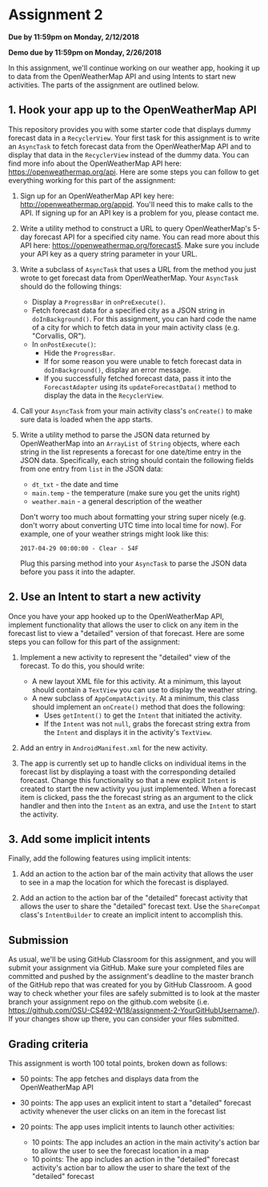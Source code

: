 # Assignment 2
**Due by 11:59pm on Monday, 2/12/2018**

**Demo due by 11:59pm on Monday, 2/26/2018**

In this assignment, we'll continue working on our weather app, hooking it up to data from the OpenWeatherMap API and using Intents to start new activities.  The parts of the assignment are outlined below.

## 1. Hook your app up to the OpenWeatherMap API

This repository provides you with some starter code that displays dummy forecast data in a `RecyclerView`.  Your first task for this assignment is to write an `AsyncTask` to fetch forecast data from the OpenWeatherMap API and to display that data in the `RecyclerView` instead of the dummy data.  You can find more info about the OpenWeatherMap API here: https://openweathermap.org/api.  Here are some steps you can follow to get everything working for this part of the assignment:

  1. Sign up for an OpenWeatherMap API key here: http://openweathermap.org/appid.  You'll need this to make calls to the API.  If signing up for an API key is a problem for you, please contact me.

  2. Write a utility method to construct a URL to query OpenWeatherMap's 5-day forecast API for a specified city name.  You can read more about this API here: https://openweathermap.org/forecast5.  Make sure you include your API key as a query string parameter in your URL.

  3. Write a subclass of `AsyncTask` that uses a URL from the method you just wrote to get forecast data from OpenWeatherMap.  Your `AsyncTask` should do the following things:
      * Display a `ProgressBar` in `onPreExecute()`.
      * Fetch forecast data for a specified city as a JSON string in `doInBackground()`.  For this assignment, you can hard code the name of a city for which to fetch data in your main activity class (e.g. "Corvallis, OR").
      * In `onPostExecute()`:
        * Hide the `ProgressBar`.
        * If for some reason you were unable to fetch forecast data in `doInBackground()`, display an error message.
        * If you successfully fetched forecast data, pass it into the `ForecastAdapter` using its `updateForecastData()` method to display the data in the `RecyclerView`.

  4. Call your `AsyncTask` from your main activity class's `onCreate()` to make sure data is loaded when the app starts.

  5. Write a utility method to parse the JSON data returned by OpenWeatherMap into an `ArrayList` of `String` objects, where each string in the list represents a forecast for one date/time entry in the JSON data.  Specifically, each string should contain the following fields from one entry from `list` in the JSON data:
      * `dt_txt` - the date and time
      * `main.temp` - the temperature (make sure you get the units right)
      * `weather.main` - a general description of the weather

      Don't worry too much about formatting your string super nicely (e.g. don't worry about converting UTC time into local time for now).  For example, one of your weather strings might look like this:
      ```
      2017-04-29 00:00:00 - Clear - 54F
      ```
      Plug this parsing method into your `AsyncTask` to parse the JSON data before you pass it into the adapter.

## 2. Use an Intent to start a new activity

Once you have your app hooked up to the OpenWeatherMap API, implement functionality that allows the user to click on any item in the forecast list to view a "detailed" version of that forecast.  Here are some steps you can follow for this part of the assignment:

  1. Implement a new activity to represent the "detailed" view of the forecast.  To do this, you should write:
      * A new layout XML file for this activity.  At a minimum, this layout should contain a `TextView` you can use to display the weather string.
      * A new subclass of `AppCompatActivity`.  At a minimum, this class should implement an `onCreate()` method that does the following:
        * Uses `getIntent()` to get the `Intent` that initiated the activity.
        * If the `Intent` was not `null`, grabs the forecast string extra from the `Intent` and displays it in the activity's `TextView`.

  2. Add an entry in `AndroidManifest.xml` for the new activity.

  3. The app is currently set up to handle clicks on individual items in the forecast list by displaying a toast with the corresponding detailed forecast.  Change this functionality so that a new explicit `Intent` is created to start the new activity you just implemented.  When a forecast item is clicked, pass the the forecast string as an argument to the click handler and then into the `Intent` as an extra, and use the `Intent` to start the activity.

## 3. Add some implicit intents

Finally, add the following features using implicit intents:

  1. Add an action to the action bar of the main activity that allows the user to see in a map the location for which the forecast is displayed.

  2. Add an action to the action bar of the "detailed" forecast activity that allows the user to share the "detailed" forecast text.  Use the `ShareCompat` class's `IntentBuilder` to create an implicit intent to accomplish this.

## Submission

As usual, we'll be using GitHub Classroom for this assignment, and you will submit your assignment via GitHub.  Make sure your completed files are committed and pushed by the assignment's deadline to the master branch of the GitHub repo that was created for you by GitHub Classroom.  A good way to check whether your files are safely submitted is to look at the master branch your assignment repo on the github.com website (i.e. https://github.com/OSU-CS492-W18/assignment-2-YourGitHubUsername/). If your changes show up there, you can consider your files submitted.

## Grading criteria

This assignment is worth 100 total points, broken down as follows:

  * 50 points: The app fetches and displays data from the OpenWeatherMap API

  * 30 points: The app uses an explicit intent to start a "detailed" forecast activity whenever the user clicks on an item in the forecast list

  * 20 points: The app uses implicit intents to launch other activities:
    * 10 points: The app includes an action in the main activity's action bar to allow the user to see the forecast location in a map
    * 10 points: The app includes an action in the "detailed" forecast activity's action bar to allow the user to share the text of the "detailed" forecast
